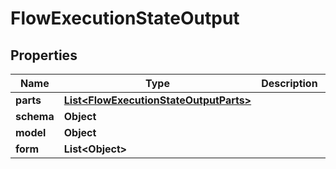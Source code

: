 
# FlowExecutionStateOutput

## Properties
Name | Type | Description | Notes
------------ | ------------- | ------------- | -------------
**parts** | [**List&lt;FlowExecutionStateOutputParts&gt;**](FlowExecutionStateOutputParts.md) |  |  [optional]
**schema** | **Object** |  |  [optional]
**model** | **Object** |  |  [optional]
**form** | **List&lt;Object&gt;** |  |  [optional]



